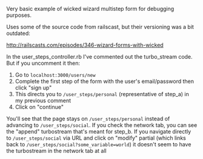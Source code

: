 Very basic example of wicked wizard multistep form for debugging purposes. 

Uses some of the source code from railscast, but their versioning was a bit outdated: 

http://railscasts.com/episodes/346-wizard-forms-with-wicked

In the user_steps_controller.rb I've commented out the turbo_stream code. But if you uncomment it then:

1. Go to `localhost:3000/users/new`
2. Complete the first step of the form with the user's email/password then click "sign up"
3. This directs you to `/user_steps/personal` (representative of step_a) in my previous comment
4. Click on "continue" 

You'll see that the page stays on `/user_steps/personal` instead of advancing to `/user_steps/social`. If you check the network tab, you can see the "append" turbostream that's meant for step_b. If you navigate directly to `/user_steps/social` via URL and click on "modify" partial (which links back to `/user_steps/social?some_variable=world`) it doesn't seem to have the turbostream in the network tab at all

